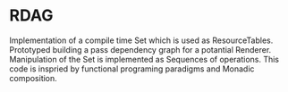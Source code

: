 # RDAG

Implementation of a compile time Set which is used as ResourceTables.
Prototyped building a pass dependency graph for a potantial Renderer.
Manipulation of the Set is implemented as Sequences of operations.
This code is inspried by functional programing paradigms and Monadic composition.
